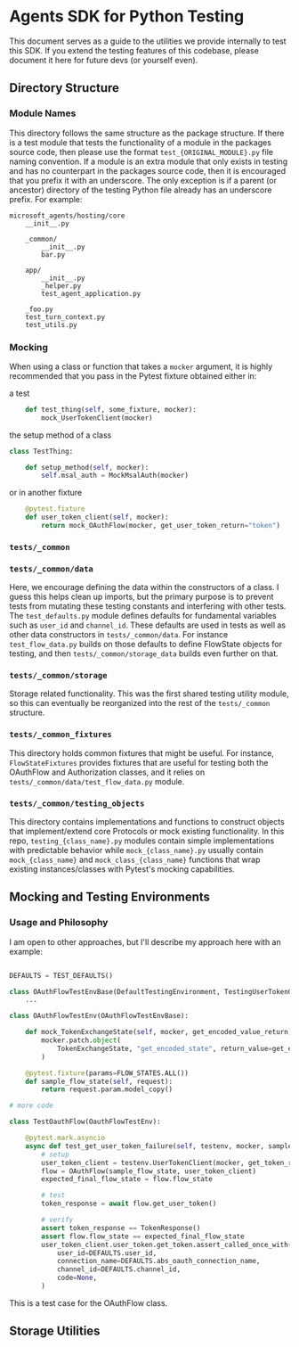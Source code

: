 # Agents SDK for Python Testing

This document serves as a guide to the utilities we provide internally to test this SDK. If you extend the testing features of this codebase, please document it here for future devs (or yourself even).

## Directory Structure


### Module Names

This directory follows the same structure as the package structure. If there is a test module that tests the functionality of a module in the packages source code, then please use the format `test_{ORIGINAL_MODULE}.py` file naming convention. If a module is an extra module that only exists in testing and has no counterpart in the packages source code, then it is encouraged that you prefix it with an underscore. The only exception is if a parent (or ancestor) directory of the testing Python file already has an underscore prefix. For example:

```
microsoft_agents/hosting/core
    __init__.py

    _common/
        __init__.py
        bar.py

    app/
        __init__.py
        _helper.py
        test_agent_application.py

    _foo.py
    test_turn_context.py
    test_utils.py

```

### Mocking

When using a class or function that takes a `mocker` argument, it is highly recommended that you pass in the Pytest fixture obtained either in:

a test

```python
    def test_thing(self, some_fixture, mocker):
        mock_UserTokenClient(mocker)
```

the setup method of a class

```python
class TestThing:

    def setup_method(self, mocker):
        self.msal_auth = MockMsalAuth(mocker)
```

or in another fixture

```python
    @pytest.fixture
    def user_token_client(self, mocker):
        return mock_OAuthFlow(mocker, get_user_token_return="token")
```

### `tests/_common`


### `tests/_common/data`

Here, we encourage defining the data within the constructors of a class. I guess this helps clean up imports, but the primary purpose is to prevent tests from mutating these testing constants and interfering with other tests. The `test_defaults.py` module defines defaults for fundamental variables such as `user_id` and `channel_id`. These defaults are used in tests as well as other data constructors in `tests/_common/data`. For instance `test_flow_data.py` builds on those defaults to define FlowState objects for testing, and then `tests/_common/storage_data` builds even further on that.

### `tests/_common/storage`

Storage related functionality. This was the first shared testing utility module, so this can eventually be reorganized into the rest of the `tests/_common` structure.

### `tests/_common_fixtures`

This directory holds common fixtures that might be useful. For instance, `FlowStateFixtures` provides fixtures that are useful for testing both the OAuthFlow and Authorization classes, and it relies on `tests/_common/data/test_flow_data.py` module.

### `tests/_common/testing_objects`

This directory contains implementations and functions to construct objects that implement/extend core Protocols or mock existing functionality. In this repo, `testing_{class_name}.py` modules contain simple implementations with predictable behavior while `mock_{class_name}.py` usually contain `mock_{class_name}` and `mock_class_{class_name}` functions that wrap existing instances/classes with Pytest's mocking capabilities.

## Mocking and Testing Environments

### Usage and Philosophy

I am open to other approaches, but I'll describe my approach here with an example:

```python

DEFAULTS = TEST_DEFAULTS()

class OAuthFlowTestEnvBase(DefaultTestingEnvironment, TestingUserTokenClientMixin, TestingActivityMixin):
    ...

class OAuthFlowTestEnv(OAuthFlowTestEnvBase):

    def mock_TokenExchangeState(self, mocker, get_encoded_value_return):
        mocker.patch.object(
            TokenExchangeState, "get_encoded_state", return_value=get_encoded_value_return
        )

    @pytest.fixture(params=FLOW_STATES.ALL())
    def sample_flow_state(self, request):
        return request.param.model_copy()

# more code

class TestOauthFlow(OauthFlowTestEnv):

    @pytest.mark.asyncio
    async def test_get_user_token_failure(self, testenv, mocker, sample_flow_state):
        # setup
        user_token_client = testenv.UserTokenClient(mocker, get_token_return=None)
        flow = OAuthFlow(sample_flow_state, user_token_client)
        expected_final_flow_state = flow.flow_state

        # test
        token_response = await flow.get_user_token()

        # verify
        assert token_response == TokenResponse()
        assert flow.flow_state == expected_final_flow_state
        user_token_client.user_token.get_token.assert_called_once_with(
            user_id=DEFAULTS.user_id,
            connection_name=DEFAULTS.abs_oauth_connection_name,
            channel_id=DEFAULTS.channel_id,
            code=None,
        )
```

This is a test case for the OAuthFlow class.

## Storage Utilities


